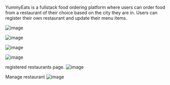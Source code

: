 YummyEats is a fullstack food ordering platform where users can order food from a restaurant of their choice based on the city they are in. 
Users can register their own restaurant and update their menu items. 

![image](https://github.com/user-attachments/assets/d70281bc-5e77-4579-beef-58c76c7bf2a9)

![image](https://github.com/user-attachments/assets/acdb9464-8818-4bd2-85f7-92189bb54024)

![image](https://github.com/user-attachments/assets/9217ec3c-70ce-4823-8b9f-c99861c13fec)

![image](https://github.com/user-attachments/assets/e229a62d-05c5-42c2-8388-8d3fa2fac1e5)

registered restaurants page.
![image](https://github.com/user-attachments/assets/5a1697e7-2938-47ac-8e7b-37c6b4106220)

Manage restaurant
![image](https://github.com/user-attachments/assets/09fdcf08-f697-4bfb-84ae-f17a031138e9)

